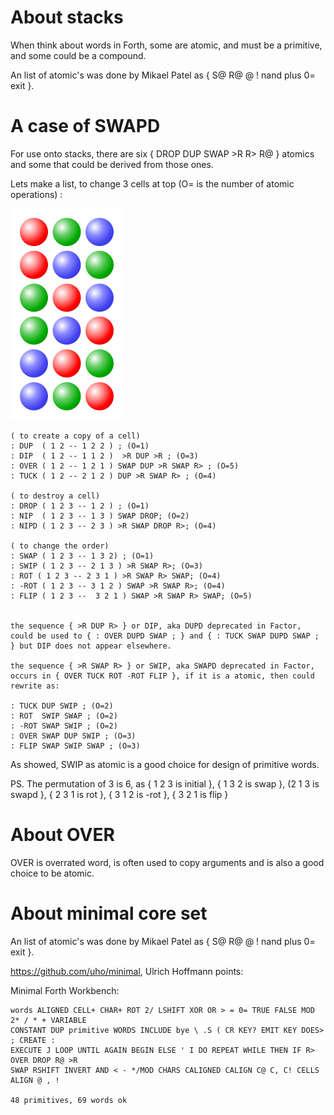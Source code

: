 # About stacks

When think about words in Forth, some are atomic, and must be a primitive, and some could be a compound. 

An list of atomic's was done by  Mikael Patel as { S@ R@  @ ! nand plus 0= exit }.


# A case of SWAPD

For use onto stacks, there are six { DROP DUP SWAP >R R> R@ } atomics and some that could be derived from those ones.

Lets make a list, to change 3 cells at top (O= is the number of atomic operations) :

![Three Balls](https://github.com/agsb/immu/blob/main/180px-Permutations_RGB.svg.png "Text to show on mouseover")

```
( to create a copy of a cell)
: DUP  ( 1 2 -- 1 2 2 ) ; (O=1)
: DIP  ( 1 2 -- 1 1 2 )  >R DUP >R ; (O=3)
: OVER ( 1 2 -- 1 2 1 ) SWAP DUP >R SWAP R> ; (O=5)
: TUCK ( 1 2 -- 2 1 2 ) DUP >R SWAP R> ; (O=4)

( to destroy a cell)
: DROP ( 1 2 3 -- 1 2 ) ; (O=1)
: NIP  ( 1 2 3 -- 1 3 ) SWAP DROP; (O=2)
: NIPD ( 1 2 3 -- 2 3 ) >R SWAP DROP R>; (O=4) 

( to change the order)
: SWAP ( 1 2 3 -- 1 3 2) ; (O=1)
: SWIP ( 1 2 3 -- 2 1 3 ) >R SWAP R>; (O=3)
: ROT ( 1 2 3 -- 2 3 1 ) >R SWAP R> SWAP; (O=4)
: -ROT ( 1 2 3 -- 3 1 2 ) SWAP >R SWAP R>; (O=4)
: FLIP ( 1 2 3 --  3 2 1 ) SWAP >R SWAP R> SWAP; (O=5)


the sequence { >R DUP R> } or DIP, aka DUPD deprecated in Factor, could be used to { : OVER DUPD SWAP ; } and { : TUCK SWAP DUPD SWAP ; } but DIP does not appear elsewhere.

the sequence { >R SWAP R> } or SWIP, aka SWAPD deprecated in Factor, occurs in { OVER TUCK ROT -ROT FLIP }, if it is a atomic, then could rewrite as:

: TUCK DUP SWIP ; (O=2)
: ROT  SWIP SWAP ; (O=2)
: -ROT SWAP SWIP ; (O=2)
: OVER SWAP DUP SWIP ; (O=3)
: FLIP SWAP SWIP SWAP ; (O=3)

```
As showed, SWIP as atomic is a good choice for design of primitive words.

PS. The permutation of 3 is 6, as { 1 2 3 is initial }, { 1 3 2 is swap }, (2 1 3 is swapd }, { 2 3 1 is rot }, { 3 1 2 is -rot }, { 3 2 1 is flip }

# About OVER

OVER is overrated word, is often used to copy arguments and is also a good choice to be atomic.

# About minimal core set

An list of atomic's was done by Mikael Patel as { S@ R@ @ ! nand plus 0= exit }.

https://github.com/uho/minimal, Ulrich Hoffmann points:

Minimal Forth Workbench: 

    words ALIGNED CELL+ CHAR+ ROT 2/ LSHIFT XOR OR > = 0= TRUE FALSE MOD 2* / * + VARIABLE 
    CONSTANT DUP primitive WORDS INCLUDE bye \ .S ( CR KEY? EMIT KEY DOES> ; CREATE : 
    EXECUTE J LOOP UNTIL AGAIN BEGIN ELSE ' I DO REPEAT WHILE THEN IF R> OVER DROP R@ >R 
    SWAP RSHIFT INVERT AND < - */MOD CHARS CALIGNED CALIGN C@ C, C! CELLS ALIGN @ , ! 

    48 primitives, 69 words ok
